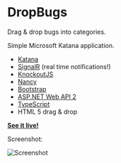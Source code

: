 DropBugs
========

Drag & drop bugs into categories.

Simple Microsoft Katana application.

- [Katana](http://www.asp.net/vnext/overview/owin-and-katana)
- [SignalR](http://signalr.net/) (real time notifications!)
- [KnockoutJS](http://knockoutjs.com/)
- [Nancy](http://nancyfx.org/)
- [Bootstrap](http://getbootstrap.com/)
- [ASP.NET Web API 2](http://www.asp.net/vnext/overview/aspnet-web-api)
- [TypeScript](http://www.typescriptlang.org/)
- HTML 5 drag & drop

[**See it live!**](http://dropbugs.azurewebsites.net/)

Screenshot:

![Screenshot](https://raw2.github.com/piotrosz/dropbugs/master/screenshot.png)
